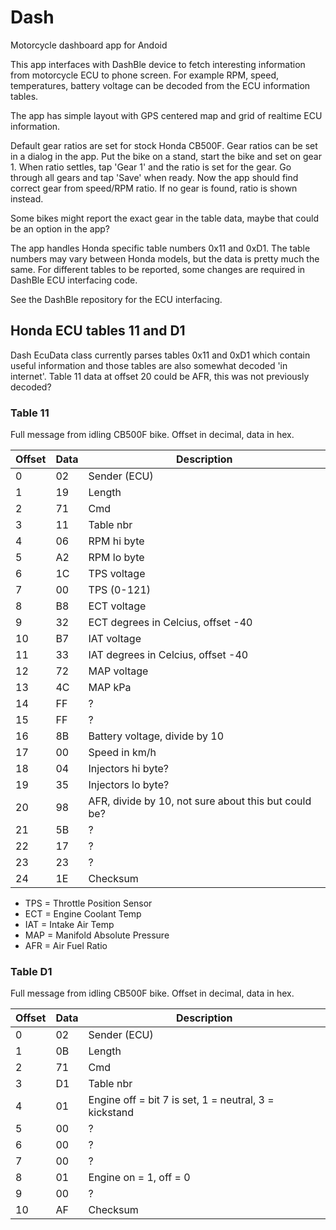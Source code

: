 # Dash

Motorcycle dashboard app for Andoid

This app interfaces with DashBle device to fetch interesting information from motorcycle ECU to phone screen. For example RPM, speed,
temperatures, battery voltage can be decoded from the ECU information tables.

The app has simple layout with GPS centered map and grid of realtime ECU information.

Default gear ratios are set for stock Honda CB500F. Gear ratios can be set in a dialog in the app. Put the bike on a stand,
start the bike and set on gear 1. When ratio settles, tap 'Gear 1' and the ratio is set for the gear. Go through all gears and 
tap 'Save' when ready. Now the app should find correct gear from speed/RPM ratio. If no gear is found, ratio is shown instead.

Some bikes might report the exact gear in the table data, maybe that could be an option in the app?

The app handles Honda specific table numbers 0x11 and 0xD1. The table numbers may vary between Honda models, but the data is
pretty much the same. For different tables to be reported, some changes are required in DashBle ECU interfacing code.

See the DashBle repository for the ECU interfacing.

## Honda ECU tables 11 and D1

Dash EcuData class currently parses tables 0x11 and 0xD1 which contain useful information and those tables are also somewhat
decoded 'in internet'. Table 11 data at offset 20 could be AFR, this was not previously decoded?

### Table 11

Full message from idling CB500F bike. Offset in decimal, data in hex.

| Offset | Data | Description |
| -- | -- | --- |
|  0 | 02 | Sender (ECU) |
|  1 | 19 | Length |
|  2 | 71 | Cmd |
|  3 | 11 | Table nbr |
|  4 | 06 | RPM hi byte |
|  5 | A2 | RPM lo byte |
|  6 | 1C | TPS voltage |
|  7 | 00 | TPS (0-121) |
|  8 | B8 | ECT voltage |
|  9 | 32 | ECT degrees in Celcius, offset -40 |
| 10 | B7 | IAT voltage |
| 11 | 33 | IAT degrees in Celcius, offset -40 |
| 12 | 72 | MAP voltage |
| 13 | 4C | MAP kPa |
| 14 | FF | ? |
| 15 | FF | ? |
| 16 | 8B | Battery voltage, divide by 10 |
| 17 | 00 | Speed in km/h |
| 18 | 04 | Injectors hi byte? |
| 19 | 35 | Injectors lo byte? |
| 20 | 98 | AFR, divide by 10, not sure about this but could be? |
| 21 | 5B | ? |
| 22 | 17 | ? |
| 23 | 23 | ? |
| 24 | 1E | Checksum |

* TPS = Throttle Position Sensor
* ECT = Engine Coolant Temp
* IAT = Intake Air Temp
* MAP = Manifold Absolute Pressure
* AFR = Air Fuel Ratio

### Table D1

Full message from idling CB500F bike. Offset in decimal, data in hex.

| Offset | Data | Description |
| -- | -- | --- |
|  0 | 02 | Sender (ECU) |
|  1 | 0B | Length |
|  2 | 71 | Cmd |
|  3 | D1 | Table nbr |
|  4 | 01 | Engine off = bit 7 is set, 1 = neutral, 3 = kickstand |
|  5 | 00 | ? |
|  6 | 00 | ? |
|  7 | 00 | ? |
|  8 | 01 | Engine on = 1, off = 0|
|  9 | 00 | ? |
| 10 | AF | Checksum |	
